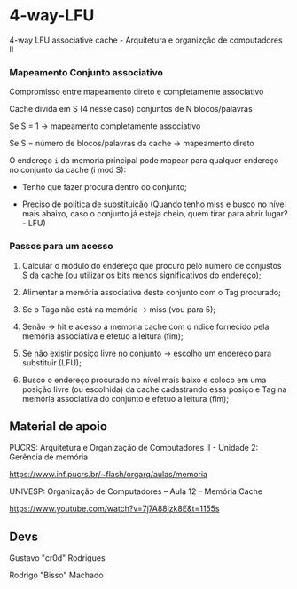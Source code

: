 # 4-way-LFU
4-way LFU associative cache - Arquitetura e organizção de computadores II

### Mapeamento Conjunto associativo
Compromisso entre mapeamento direto e completamente associativo

Cache  divida em S (4 nesse caso) conjuntos de N blocos/palavras

Se S = 1 -> mapeamento completamente associativo

Se S = número de blocos/palavras da cache -> mapeamento direto

O endereço ```i``` da memoria principal pode mapear para qualquer endereço no conjunto da cache (i mod S):
  
  - Tenho que fazer procura dentro do conjunto;
  
  - Preciso de política de substituição (Quando tenho miss e busco no nível mais abaixo, caso o conjunto já esteja cheio, quem tirar para abrir lugar? - LFU)
  
### Passos para um acesso
  1. Calcular o módulo do endereço que procuro pelo número de conjustos S da cache (ou utilizar os bits menos significativos do endereço);
  
  2. Alimentar a memória associativa deste conjunto com o Tag procurado;
  
  3. Se o Taga não está na memória -> miss (vou para 5);
  
  4. Senão -> hit e acesso a memoria cache com o ndice fornecido pela memória associativa e efetuo a leitura (fim);
  
  5. Se não existir posiço livre no conjunto -> escolho um endereço para substituir (LFU);
  
  6. Busco o endereço procurado no nível mais baixo e coloco em uma posição livre (ou escolhida) da cache cadastrando essa posiço e Tag na memória associativa do conjunto e efetuo a leitura (fim);
  


  

## Material de apoio
PUCRS: Arquitetura e Organização de Computadores II - Unidade 2: Gerência de memória 

https://www.inf.pucrs.br/~flash/orgarq/aulas/memoria

UNIVESP: Organização de Computadores – Aula 12 – Memória Cache

https://www.youtube.com/watch?v=7j7A88izk8E&t=1155s
## Devs

Gustavo "cr0d" Rodrigues

Rodrigo "Bisso" Machado

